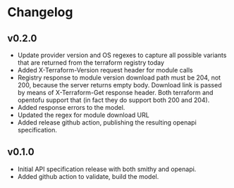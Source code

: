 # Changelog

## v0.2.0

* Update provider version and OS regexes to capture all possible variants that are returned from the terraform registry today
* Added X-Terraform-Version request header for module calls
* Registry response to module version download path must be 204, not 200, because the server returns empty body. Download link is passed by means of X-Terraform-Get response header. Both terraform and opentofu support that (in fact they do support both 200 and 204).
* Added response errors to the model.
* Updated the regex for module download URL
* Added release github action, publishing the resulting openapi specification.

## v0.1.0

* Initial API specification release with both smithy and openapi.
* Added github action to validate, build the model.
